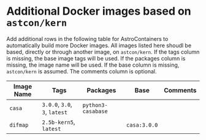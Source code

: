 # Additional Docker images based on `astcon/kern`

Add additional rows in the following table for AstroContainers to
automatically build more Docker images.
All images listed here shoudl be based, directly or through another
image, on `astcon/kern`.
If the tags column is missing, the base image tags will be used.
If the packages column is missing, the image name will be used.
If the base column is missing, `astcon/kern` is assumed.
The comments column is optional.

Image Name | Tags | Packages | Base | Comments
--- | --- | --- | --- | ---
`casa` | `3.0.0`, `3.0`, `3`, `latest` | `python3-casabase`
`difmap` | `2.5b-kern5`, `latest` | | `casa:3.0.0`
